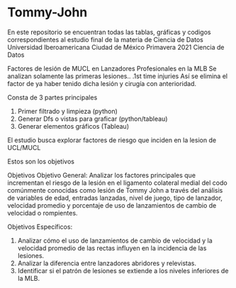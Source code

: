 # Tommy-John
En este repositorio se encuentran todas las tablas, gráficas y codigos correspondientes al estudio final de la materia de Ciencia de Datos
Universidad Iberoamericana Ciudad de México
Primavera 2021
Ciencia de Datos

Factores de lesión de MUCL en Lanzadores Profesionales en la MLB 
Se analizan solamente las primeras lesiones.. .1st time injuries
Así se elimina el factor de ya haber tenido dicha lesión y cirugía con anterioridad. 

Consta de 3 partes principales
1. Primer filtrado y limpieza (python)
2. Generar Dfs o vistas para graficar (python/tableau)
3. Generar elementos gráficos (Tableau)

El estudio busca explorar factores de riesgo que inciden en la lesion de UCL/MUCL

Estos son los objetivos

Objetivos
Objetivo General:
Analizar los factores principales que incrementan el riesgo de la lesión en el ligamento colateral medial del codo comúnmente conocidas como lesión de Tommy John a través del análisis de variables de edad, entradas lanzadas, nivel de juego, tipo de lanzador, velocidad promedio y porcentaje de uso de lanzamientos de cambio de velocidad o rompientes.
 
Objetivos Específicos:
1. 	Analizar cómo el uso de lanzamientos de cambio de velocidad y la velocidad promedio de las rectas influyen en la incidencia de las lesiones.
2. 	Analizar la diferencia entre lanzadores abridores y relevistas.
3. 	Identificar si el patrón de lesiones se extiende a los niveles inferiores de la MLB. 

